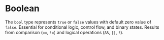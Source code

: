 # Boolean

The `bool` type represents `true` or `false` values with default zero value of `false`. Essential for conditional logic, control flow, and binary states. Results from comparison (`==`, `!=`) and logical operations (`&&`, `||`, `!`).
